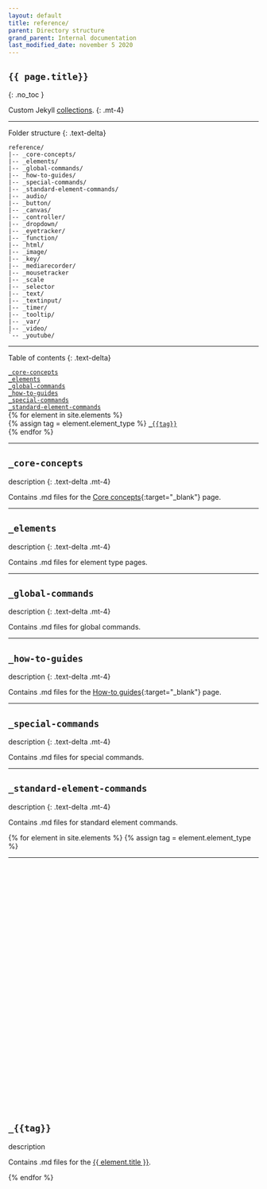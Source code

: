 ```yaml
---
layout: default
title: reference/
parent: Directory structure
grand_parent: Internal documentation
last_modified_date: november 5 2020
---
```


## `{{ page.title}}`
{: .no_toc }

Custom Jekyll [collections](https://jekyllrb.com/docs/step-by-step/09-collections/).
{: .mt-4}

---

Folder structure
{: .text-delta}

```treeview
reference/
|-- _core-concepts/
|-- _elements/
|-- _global-commands/
|-- _how-to-guides/
|-- _special-commands/
|-- _standard-element-commands/
|-- _audio/
|-- _button/
|-- _canvas/
|-- _controller/
|-- _dropdown/
|-- _eyetracker/
|-- _function/
|-- _html/
|-- _image/
|-- _key/
|-- _mediarecorder/
|-- _mousetracker
|-- _scale
|-- _selector
|-- _text/
|-- _textinput/
|-- _timer/
|-- _tooltip/
|-- _var/
|-- _video/
`-- _youtube/
```

---

Table of contents
{: .text-delta}

<div class="command-table mt-2 mb-6">
  <div><a href="#_core-concepts"><code>_core-concepts</code></a></div>
  <div><a href="#_elements"><code>_elements</code></a></div>
  <div><a href="#_global-commands"><code>_global-commands</code></a></div>
  <div><a href="#_how-to-guides"><code>_how-to-guides</code></a></div>
  <div><a href="#_special-commands"><code>_special-commands</code></a></div>
  <div><a href="#_standard-element-commands"><code>_standard-element-commands</code></a></div>
  {% for element in site.elements %}
  <div>
      {% assign tag = element.element_type %}
      <a href="#_{{tag}}"><code>_{{tag}}</code></a>
  </div>
  {% endfor %}
</div>

---

## `_core-concepts`
description
{: .text-delta .mt-4}

Contains .md files for the [Core concepts]({{site.baseurl}}/docs/core-concepts){:target="_blank"} page.

---

## `_elements`
description
{: .text-delta .mt-4}

Contains .md files for element type pages.

---

## `_global-commands`
description
{: .text-delta .mt-4}

Contains .md files for global commands.

---

## `_how-to-guides`
description
{: .text-delta .mt-4}

Contains .md files for the [How-to guides]({{site.baseurl}}/docs/how-to-guides){:target="_blank"} page.

---

## `_special-commands`
description
{: .text-delta .mt-4}

Contains .md files for special commands.

---

## `_standard-element-commands`
description
{: .text-delta .mt-4}

Contains .md files for standard element commands.


{% for element in site.elements %}
  {% assign tag = element.element_type %}
  <hr>

  <h2 id="_{{tag}}"><a href="#_{{tag}}" class="anchor-heading" aria-labelledby="_{{tag}}"><svg viewBox="0 0 16 16" aria-hidden="true"><use xlink:href="#svg-link"></use></svg></a><code>_{{tag}}</code></h2> 

  <p class="text-delta mt-4">description</p>
  <p> Contains .md files for the <a href="{{ element.url | absolute_url}}" target="_blank">{{ element.title }}</a>.<p>

{% endfor %}